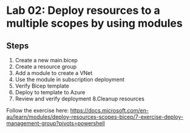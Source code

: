 # Lab 02: Deploy resources to a multiple scopes by using modules

## Steps

1. Create a new main.bicep
2. Create a resource group
3. Add a module to create a VNet
4. Use the module in subscription deployment
5. Verify Bicep template
6. Deploy to template to Azure
7. Review and verify deployment
8.Cleanup resources

Follow the exercise here: https://docs.microsoft.com/en-au/learn/modules/deploy-resources-scopes-bicep/7-exercise-deploy-management-group?pivots=powershell
